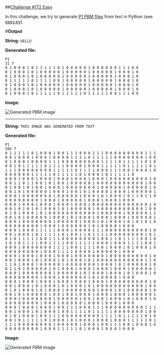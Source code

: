 ##[Challenge #172 Easy](http://www.reddit.com/r/dailyprogrammer/comments/2ba3g3/7212014_challenge_172_easy/)

In this challenge, we try to generate [P1 PBM files](http://en.wikipedia.org/wiki/Netpbm_format) from text in Python (see [easy.py](https://github.com/MaximeKjaer/dailyprogrammer-challenges/blob/master/Challenge-172/01-Easy/easy.py)).

#**Output**

**String:** ```HELLO```

**Generated file:**

    P1
    31 7
    0 1 0 0 0 1 0 1 1 1 1 1 0 1 0 0 0 0 0 1 0 0 0 0 0 0 1 1 1 0 0 
    0 1 0 0 0 1 0 1 0 0 0 0 0 1 0 0 0 0 0 1 0 0 0 0 0 1 0 0 0 1 0 
    0 1 0 0 0 1 0 1 0 0 0 0 0 1 0 0 0 0 0 1 0 0 0 0 0 1 0 0 0 1 0 
    0 1 1 1 1 1 0 1 1 1 1 0 0 1 0 0 0 0 0 1 0 0 0 0 0 1 0 0 0 1 0 
    0 1 0 0 0 1 0 1 0 0 0 0 0 1 0 0 0 0 0 1 0 0 0 0 0 1 0 0 0 1 0 
    0 1 0 0 0 1 0 1 0 0 0 0 0 1 0 0 0 0 0 1 0 0 0 0 0 1 0 0 0 1 0 
    0 1 0 0 0 1 0 1 1 1 1 1 0 1 1 1 1 1 0 1 1 1 1 1 0 0 1 1 1 0 0 

**Image:**

![Generated PBM image](http://i.imgur.com/RFLJ4jS.png)

***

**String:** ```THIS IMAGE WAS GENERATED FROM TEXT```

**Generated file:**

    P1
    205 7
    0 1 1 1 1 1 0 1 0 0 0 1 0 0 1 1 1 0 0 0 1 1 1 0 0 0 0 0 0 0 0 0 1 1 1 0 0 1 0 0 0 1 0 0 0 1 0 0 0 0 1 1 1 1 0 1 1 1 1 1 0 0 0 0 0 0 0 1 0 0 0 1 0 0 0 1 0 0 0 0 1 1 1 0 0 0 0 0 0 0 0 0 1 1 1 1 0 1 1 1 1 1 0 1 0 0 0 1 0 1 1 1 1 1 0 1 1 1 1 0 0 0 0 1 0 0 0 1 1 1 1 1 0 1 1 1 1 1 0 1 1 1 1 0 0 0 0 0 0 0 0 1 1 1 1 1 0 1 1 1 1 0 0 0 1 1 1 0 0 1 0 0 0 1 0 0 0 0 0 0 0 1 1 1 1 1 0 1 1 1 1 1 0 1 0 0 0 1 0 1 1 1 1 1 0 
    0 0 0 1 0 0 0 1 0 0 0 1 0 0 0 1 0 0 0 1 0 0 0 1 0 0 0 0 0 0 0 0 0 1 0 0 0 1 1 0 1 1 0 0 1 0 1 0 0 1 0 0 0 0 0 1 0 0 0 0 0 0 0 0 0 0 0 1 0 0 0 1 0 0 1 0 1 0 0 1 0 0 0 1 0 0 0 0 0 0 0 1 0 0 0 0 0 1 0 0 0 0 0 1 0 0 0 1 0 1 0 0 0 0 0 1 0 0 0 1 0 0 1 0 1 0 0 0 0 1 0 0 0 1 0 0 0 0 0 1 0 0 0 1 0 0 0 0 0 0 0 1 0 0 0 0 0 1 0 0 0 1 0 1 0 0 0 1 0 1 1 0 1 1 0 0 0 0 0 0 0 0 0 1 0 0 0 1 0 0 0 0 0 1 0 0 0 1 0 0 0 1 0 0 0 
    0 0 0 1 0 0 0 1 0 0 0 1 0 0 0 1 0 0 0 1 0 0 0 0 0 0 0 0 0 0 0 0 0 1 0 0 0 1 0 1 0 1 0 1 0 0 0 1 0 1 0 0 0 0 0 1 0 0 0 0 0 0 0 0 0 0 0 1 0 0 0 1 0 1 0 0 0 1 0 1 0 0 0 0 0 0 0 0 0 0 0 1 0 0 0 0 0 1 0 0 0 0 0 1 1 0 0 1 0 1 0 0 0 0 0 1 0 0 0 1 0 1 0 0 0 1 0 0 0 1 0 0 0 1 0 0 0 0 0 1 0 0 0 1 0 0 0 0 0 0 0 1 0 0 0 0 0 1 0 0 0 1 0 1 0 0 0 1 0 1 0 1 0 1 0 0 0 0 0 0 0 0 0 1 0 0 0 1 0 0 0 0 0 0 1 0 1 0 0 0 0 1 0 0 0 
    0 0 0 1 0 0 0 1 1 1 1 1 0 0 0 1 0 0 0 0 1 1 1 0 0 0 0 0 0 0 0 0 0 1 0 0 0 1 0 0 0 1 0 1 1 1 1 1 0 1 0 0 1 1 0 1 1 1 1 0 0 0 0 0 0 0 0 1 0 1 0 1 0 1 1 1 1 1 0 0 1 1 1 0 0 0 0 0 0 0 0 1 0 0 1 1 0 1 1 1 1 0 0 1 0 1 0 1 0 1 1 1 1 0 0 1 1 1 1 0 0 1 1 1 1 1 0 0 0 1 0 0 0 1 1 1 1 0 0 1 0 0 0 1 0 0 0 0 0 0 0 1 1 1 1 0 0 1 1 1 1 0 0 1 0 0 0 1 0 1 0 0 0 1 0 0 0 0 0 0 0 0 0 1 0 0 0 1 1 1 1 0 0 0 0 1 0 0 0 0 0 1 0 0 0 
    0 0 0 1 0 0 0 1 0 0 0 1 0 0 0 1 0 0 0 0 0 0 0 1 0 0 0 0 0 0 0 0 0 1 0 0 0 1 0 0 0 1 0 1 0 0 0 1 0 1 0 0 0 1 0 1 0 0 0 0 0 0 0 0 0 0 0 1 1 0 1 1 0 1 0 0 0 1 0 0 0 0 0 1 0 0 0 0 0 0 0 1 0 0 0 1 0 1 0 0 0 0 0 1 0 0 1 1 0 1 0 0 0 0 0 1 0 1 0 0 0 1 0 0 0 1 0 0 0 1 0 0 0 1 0 0 0 0 0 1 0 0 0 1 0 0 0 0 0 0 0 1 0 0 0 0 0 1 0 1 0 0 0 1 0 0 0 1 0 1 0 0 0 1 0 0 0 0 0 0 0 0 0 1 0 0 0 1 0 0 0 0 0 0 1 0 1 0 0 0 0 1 0 0 0 
    0 0 0 1 0 0 0 1 0 0 0 1 0 0 0 1 0 0 0 1 0 0 0 1 0 0 0 0 0 0 0 0 0 1 0 0 0 1 0 0 0 1 0 1 0 0 0 1 0 1 0 0 0 1 0 1 0 0 0 0 0 0 0 0 0 0 0 1 0 0 0 1 0 1 0 0 0 1 0 1 0 0 0 1 0 0 0 0 0 0 0 1 0 0 0 1 0 1 0 0 0 0 0 1 0 0 0 1 0 1 0 0 0 0 0 1 0 0 1 0 0 1 0 0 0 1 0 0 0 1 0 0 0 1 0 0 0 0 0 1 0 0 0 1 0 0 0 0 0 0 0 1 0 0 0 0 0 1 0 0 1 0 0 1 0 0 0 1 0 1 0 0 0 1 0 0 0 0 0 0 0 0 0 1 0 0 0 1 0 0 0 0 0 1 0 0 0 1 0 0 0 1 0 0 0 
    0 0 0 1 0 0 0 1 0 0 0 1 0 0 1 1 1 0 0 0 1 1 1 0 0 0 0 0 0 0 0 0 1 1 1 0 0 1 0 0 0 1 0 1 0 0 0 1 0 0 1 1 1 1 0 1 1 1 1 1 0 0 0 0 0 0 0 1 0 0 0 1 0 1 0 0 0 1 0 0 1 1 1 0 0 0 0 0 0 0 0 0 1 1 1 1 0 1 1 1 1 1 0 1 0 0 0 1 0 1 1 1 1 1 0 1 0 0 0 1 0 1 0 0 0 1 0 0 0 1 0 0 0 1 1 1 1 1 0 1 1 1 1 0 0 0 0 0 0 0 0 1 0 0 0 0 0 1 0 0 0 1 0 0 1 1 1 0 0 1 0 0 0 1 0 0 0 0 0 0 0 0 0 1 0 0 0 1 1 1 1 1 0 1 0 0 0 1 0 0 0 1 0 0 0 
    
**Image:**

![Generated PBM image](http://i.imgur.com/tpzP7hr.png)
